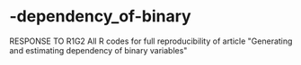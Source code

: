 # -dependency_of-binary

RESPONSE TO R1G2
 All R codes for full reproducibility of article "Generating and estimating dependency of binary variables"
